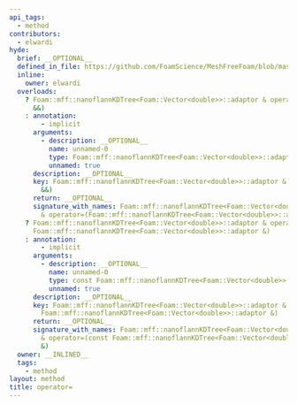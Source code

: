 ```yaml
---
api_tags:
  - method
contributors:
  - elwardi
hyde:
  brief: __OPTIONAL__
  defined_in_file: https://github.com/FoamScience/MeshFreeFoam/blob/master/src/meshfree/kdTrees/nanoflannKDTree/nanoflannKDTree.H
  inline:
    owner: elwardi
  overloads:
    ? Foam::mff::nanoflannKDTree<Foam::Vector<double>>::adaptor & operator=(Foam::mff::nanoflannKDTree<Foam::Vector<double>>::adaptor
      &&)
    : annotation:
        - implicit
      arguments:
        - description: __OPTIONAL__
          name: unnamed-0
          type: Foam::mff::nanoflannKDTree<Foam::Vector<double>>::adaptor &&
          unnamed: true
      description: __OPTIONAL__
      key: Foam::mff::nanoflannKDTree<Foam::Vector<double>>::adaptor & operator=(Foam::mff::nanoflannKDTree<Foam::Vector<double>>::adaptor
        &&)
      return: __OPTIONAL__
      signature_with_names: Foam::mff::nanoflannKDTree<Foam::Vector<double>>::adaptor
        & operator=(Foam::mff::nanoflannKDTree<Foam::Vector<double>>::adaptor &&)
    ? Foam::mff::nanoflannKDTree<Foam::Vector<double>>::adaptor & operator=(const
      Foam::mff::nanoflannKDTree<Foam::Vector<double>>::adaptor &)
    : annotation:
        - implicit
      arguments:
        - description: __OPTIONAL__
          name: unnamed-0
          type: const Foam::mff::nanoflannKDTree<Foam::Vector<double>>::adaptor &
          unnamed: true
      description: __OPTIONAL__
      key: Foam::mff::nanoflannKDTree<Foam::Vector<double>>::adaptor & operator=(const
        Foam::mff::nanoflannKDTree<Foam::Vector<double>>::adaptor &)
      return: __OPTIONAL__
      signature_with_names: Foam::mff::nanoflannKDTree<Foam::Vector<double>>::adaptor
        & operator=(const Foam::mff::nanoflannKDTree<Foam::Vector<double>>::adaptor
        &)
  owner: __INLINED__
  tags:
    - method
layout: method
title: operator=
---
```

